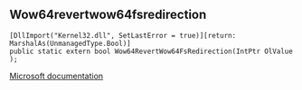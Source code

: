 ## Wow64revertwow64fsredirection

```
[DllImport("Kernel32.dll", SetLastError = true)][return: MarshalAs(UnmanagedType.Bool)]
public static extern bool Wow64RevertWow64FsRedirection(IntPtr OlValue
);
```

[Microsoft documentation](https://docs.microsoft.com/en-us/windows/win32/api/wow64apiset/nf-wow64apiset-wow64revertwow64fsredirection)
